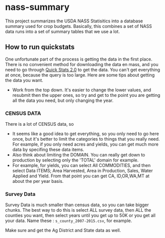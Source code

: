# nass-summary

This project summarizes the USDA NASS Statisitics into a database summary used for crop budgets.  Basically, this combines a set of NASS data runs into a set of summary tables that we use a lot.


## How to run quickstats

One unfortunate part of the process is getting the data in the first place.  There is no convenient method for downloading the data en mass, and you need to go through [Quick Stats 2.0](http://quickstats.nass.usda.gov/) to get the data.  You can't get everything at once, because the query is too large.  Here are some tips about getting the data you want.

* Work from the top down.  It's easier to change the lower values, and resubmit then the upper ones, so try and get to the point you are getting all the data you need, but only changing the year. 


### CENSUS DATA

There is a lot of CENSUS data, so 

* It seems like a good idea to get everything, so you only need to go here once, but it's better to limit the categories to things that you really need.  For example, if you only need acres and yields, you can get much more data by specifing these data items.
* Also think about limiting the DOMAIN.  You can really get down to production by selecting only the 'TOTAL' domain for example.
* For example, for yields, you can select All COMMODITIES, and then select Data ITEMS; Area Harvested, Area in Production, Sales, Water Applied and Yield.  From that point you can get CA, ID,OR,WA,MT at about the per year basis.




### Survey Data

Survey Data is much smaller than census data, so you can take bigger chunks.  The best way to do this is select ALL survey data, then ALL the counties you want, then select years until you get up to 50K or you get all your data.  Name these : ```s_county_2007-2015.csv```, for example.

Make sure and get the Ag District and State data as well.  



